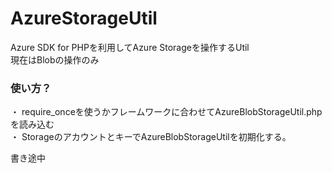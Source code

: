# AzureStorageUtil
Azure SDK for PHPを利用してAzure Storageを操作するUtil  
現在はBlobの操作のみ  
  
### 使い方？
・ require_onceを使うかフレームワークに合わせてAzureBlobStorageUtil.phpを読み込む  
・ StorageのアカウントとキーでAzureBlobStorageUtilを初期化する。  

書き途中
